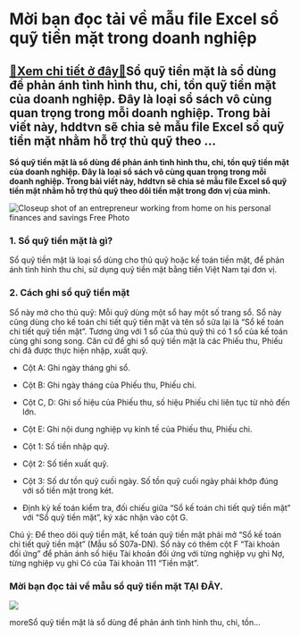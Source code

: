 Mời bạn đọc tải về mẫu file Excel sổ quỹ tiền mặt trong doanh nghiệp
====================================================================

[:gift:Xem chi tiết ở đây:gift:](https://hddtvn.com/moi-ban-doc-tai-ve-mau-file-excel-so-quy-tien-mat-trong-doanh-nghiep/)Sổ quỹ tiền mặt là sổ dùng để phản ánh tình hình thu, chi, tồn quỹ tiền mặt của doanh nghiệp. Đây là loại sổ sách vô cùng quan trọng trong mỗi doanh nghiệp. Trong bài viết này, hddtvn sẽ chia sẻ mẫu file Excel sổ quỹ tiền mặt nhằm hỗ trợ thủ quỹ theo …
------------------------------------------------------------------------------------------------------------------------------------------------------------------------------------------------------------------------------------------------------------

**Sổ quỹ tiền mặt là sổ dùng để phản ánh tình hình thu, chi, tồn quỹ tiền mặt của doanh nghiệp. Đây là** **loại sổ sách vô cùng quan trọng trong mỗi doanh nghiệp. Trong bài viết này, hddtvn sẽ chia sẻ mẫu file Excel sổ quỹ tiền mặt nhằm hỗ trợ thủ quỹ theo dõi tiền mặt trong đơn vị của mình.**


![Closeup shot of an entrepreneur working from home on his personal finances and savings Free Photo](https://hddtvn.com/wp-content/uploads/2021/01/closeup-shot-entrepreneur-working-from-home-his-personal-finances-savings_181624-16906.jpg)


### 1. Sổ quỹ tiền mặt là gì?


Sổ quỹ tiền mặt là loại sổ dùng cho thủ quỹ hoặc kế toán tiền mặt, để phản ánh tình hình thu chi, sử dụng quỹ tiền mặt bằng tiền Việt Nam tại đơn vị.


### 2. Cách ghi sổ quỹ tiền mặt


Sổ này mở cho thủ quỹ: Mỗi quỹ dùng một sổ hay một số trang sổ. Sổ này cũng dùng cho kế toán chi tiết quỹ tiền mặt và tên sổ sửa lại là “Sổ kế toán chi tiết quỹ tiền mặt”. Tương ứng với 1 sổ của thủ quỹ thì có 1 sổ của kế toán cùng ghi song song. Căn cứ để ghi sổ quỹ tiền mặt là các Phiếu thu, Phiếu chi đã được thực hiện nhập, xuất quỹ.




* Cột A: Ghi ngày tháng ghi sổ.

* Cột B: Ghi ngày tháng của Phiếu thu, Phiếu chi.

* Cột C, D: Ghi số hiệu của Phiếu thu, số hiệu Phiếu chi liên tục từ nhỏ đến lớn.

* Cột E: Ghi nội dung nghiệp vụ kinh tế của Phiếu thu, Phiếu chi.

* Cột 1: Số tiền nhập quỹ.

* Cột 2: Số tiền xuất quỹ.

* Cột 3: Số dư tồn quỹ cuối ngày. Số tồn quỹ cuối ngày phải khớp đúng với số tiền mặt trong két.

* Định kỳ kế toán kiểm tra, đối chiếu giữa “Sổ kế toán chi tiết quỹ tiền mặt” với “Sổ quỹ tiền mặt”, ký xác nhận vào cột G.



Chú ý: Để theo dõi quỹ tiền mặt, kế toán quỹ tiền mặt phải mở “Sổ kế toán chi tiết quỹ tiền mặt” (Mẫu số S07a-DN). Sổ này có thêm cột F “Tài khoản đối ứng” để phản ánh số hiệu Tài khoản đối ứng với từng nghiệp vụ ghi Nợ, từng nghiệp vụ ghi Có của Tài khoản 111 “Tiền mặt”.


### Mời bạn đọc tải về mẫu sổ quỹ tiền mặt **TẠI ĐÂY**.


![](https://hddtvn.com/wp-content/uploads/2021/01/qKbms7l.png)


moreSổ quỹ tiền mặt là sổ dùng để phản ánh tình hình thu, chi, tồn…

